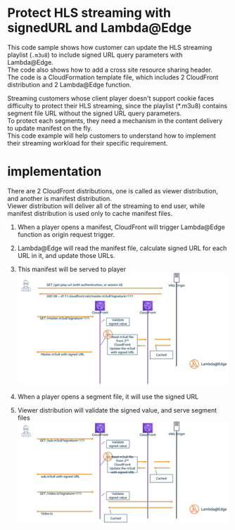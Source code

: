 # Protect HLS streaming with signedURL and Lambda@Edge

This code sample shows how customer can update the HLS streaming playlist (`.m3u8`) to include signed URL query parameters with Lambda@Edge.  
The code also shows how to add a cross site resource sharing header.  
The code is a CloudFormation template file, which includes 2 CloudFront distribution and 2 Lambda@Edge function.  

Streaming customers whose client player doesn't support cookie faces difficulty to protect their HLS streaming, since the playlist (*.m3u8) contains segment file URL without the signed URL query parameters.  
To protect each segments, they need a mechanism in the content delivery to update manifest on the fly.  
This code example will help customers to understand how to implement their streaming workload for their specific requirement.   

# implementation

There are 2 CloudFront distributions, one is called as viewer distribution, and another is manifest distribution.  
Viewer distribution will deliver all of the streaming to end user, while manifest distribution is used only to cache manifest files.  
1. When a player opens a manifest, CloudFront will trigger Lambda@Edge function as origin request trigger.  
1. Lambda@Edge will read the manifest file, calculate signed URL for each URL in it, and update those URLs.  
1. This manifest will be served to player
![when reading manifest](reading_manifest.png)

1. When a player opens a segment file, it will use the signed URL
1. Viewer distribution will validate the signed value, and serve segment files
![when reading segments](reading_segment.png)